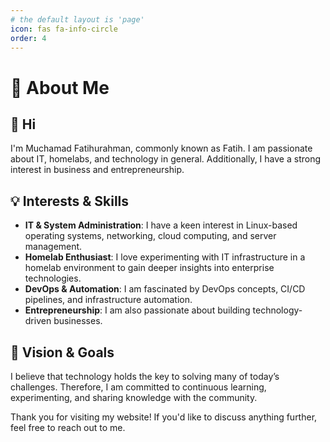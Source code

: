 ```yaml
---
# the default layout is 'page'
icon: fas fa-info-circle
order: 4
---
```


# 🚀 About Me

## 👋 Hi

I'm Muchamad Fatihurahman, commonly known as Fatih. I am passionate about IT, homelabs, and technology in general. Additionally, I have a strong interest in business and entrepreneurship.

## 💡 Interests & Skills
- **IT & System Administration**: I have a keen interest in Linux-based operating systems, networking, cloud computing, and server management.
- **Homelab Enthusiast**: I love experimenting with IT infrastructure in a homelab environment to gain deeper insights into enterprise technologies.
- **DevOps & Automation**: I am fascinated by DevOps concepts, CI/CD pipelines, and infrastructure automation.
- **Entrepreneurship**: I am also passionate about building technology-driven businesses.

## 🎯 Vision & Goals
I believe that technology holds the key to solving many of today’s challenges. Therefore, I am committed to continuous learning, experimenting, and sharing knowledge with the community.

Thank you for visiting my website! If you'd like to discuss anything further, feel free to reach out to me.